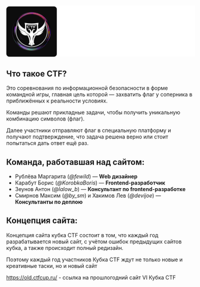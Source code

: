 ![ReadmeLogo.png](public%2Fstatic%2FReadmeLogo.png)

## Что такое CTF?

Это соревнования по информационной безопасности в форме командной игры, главная цель которой —
захватить флаг у соперника в приближённых к реальности условиях.

Команды решают прикладные задачи, чтобы получить уникальную комбинацию символов (флаг).

Далее участники отправляют флаг в специальную платформу и получают подтверждение, что задача
решена верно или стоит попытаться дать ответ ещё раз.

## Команда, работавшая над сайтом:

- Рублёва Маргарита (*@fewild*) — **Web дизайнер**
- Карабут Борис (*@KorobkaBoris*) — **Frontend-разработчик**
- Зеунов Антон (*@lalow_b*) — **Консультант по frontend-разработке**
- Смирнов Максим (*@by_sm*) и Хакимов Лев (*@devijoe*) — **Консультанты по деплою**
      
## Концепция сайта:

Концепция сайта кубка CTF состоит в том, что каждый год разрабатывается новый сайт, с учётом ошибок предыдущих сайтов кубка, а также происходит полный редизайн. 

Поэтому каждый год участников Кубка CTF ждут не только новые и креативные таски, но и новый сайт

https://old.ctfcup.ru/ - ссылка на прошлогодний сайт VI Кубка CTF